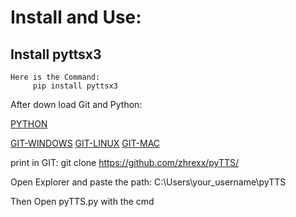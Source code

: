 <h1>Install and Use:</h1>

<h2>Install pyttsx3</h2>

    Here is the Command:
         pip install pyttsx3

After down load Git and Python:

[PYTHON](https://www.python.org/downloads/release/python-3115/)

[GIT-WINDOWS](https://git-scm.com/download/win)
[GIT-LINUX](https://git-scm.com/download/linux)
[GIT-MAC](https://git-scm.com/download/mac)



print in GIT:     git clone https://github.com/zhrexx/pyTTS/

Open Explorer and paste the path: C:\Users\your_username\pyTTS

Then Open pyTTS.py with the cmd
